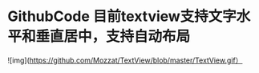 # GithubCode 目前textview支持文字水平和垂直居中，支持自动布局
![img](https://github.com/Mozzat/TextView/blob/master/TextView.gif）
